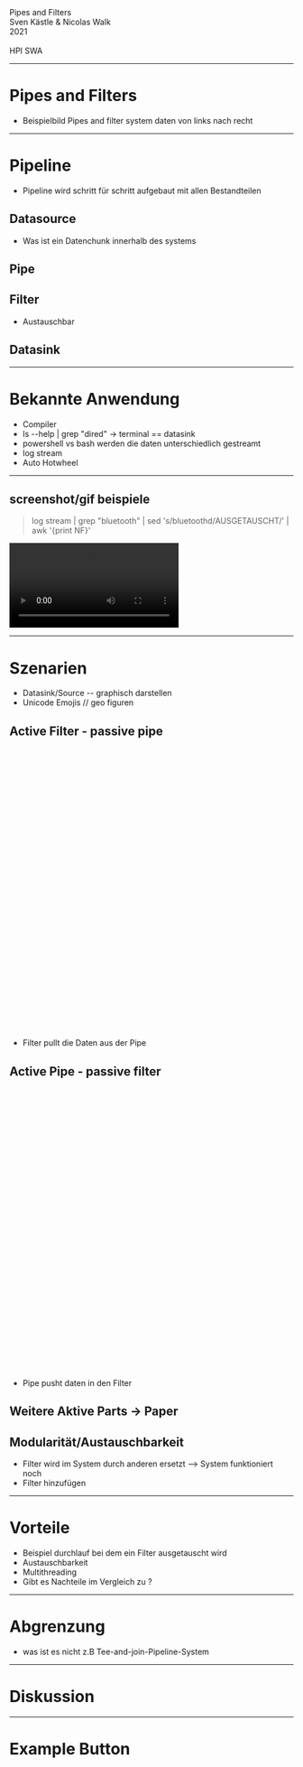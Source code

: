 <!-- markdown-config presentation=false -->


<style data-src="../../../src/client/presentation.css"></style>

<script>
import Presentation from "src/components/widgets/lively-presentation.js"
Presentation.config(this, {
    pageNumbers: false,
    logo: "https://lively-kernel.org/lively4/lively4-jens/media/lively4_logo_smooth_100.png"
})
</script>

<div class="title">
  Pipes and Filters
</div>

<div class="authors">
  Sven Kästle & Nicolas Walk
</div>

<div class="credentials">
  2021<br>
  <br>
  HPI SWA
</div>

---

# Pipes and Filters
* Beispielbild Pipes and filter system daten von links nach recht 
---

# Pipeline
* Pipeline wird schritt für schritt aufgebaut mit allen Bestandteilen

## Datasource
* Was ist ein Datenchunk innerhalb des systems

## Pipe


## Filter

* Austauschbar

## Datasink

---


# Bekannte Anwendung

* Compiler
* ls --help | grep "dired" -> terminal == datasink
* powershell vs bash werden die daten unterschiedlich gestreamt
* log stream 
* Auto Hotwheel
---

## screenshot/gif beispiele
  
> log stream | grep "bluetooth" | sed 's/bluetoothd/AUSGETAUSCHT/' | awk '{print NF}'

<video  controls>
  <source src="https://drive.google.com/file/d/1mkLRhMEvISiGujtr1rT4bpro-JOL8_7u/view?usp=sharing" type="video/mp4">
</video>


---

# Szenarien

* Datasink/Source -- graphisch darstellen
* Unicode Emojis // geo figuren


## Active Filter - passive pipe

<div style="height: 500px;"><lively-import id="example2" style="position:relative; height: 500px; width:500px; background-color:gray" src="https://lively-kernel.org/lively4/swd21-pipes-and-filters/src/parts/PipesAndFilterExample2.html"></lively-import></div>

* Filter pullt die Daten aus der Pipe

## Active Pipe - passive filter
<div style="height: 500px;"><lively-import style="position:relative" src="https://lively-kernel.org/lively4/swd21-pipes-and-filters/src/parts/PipesAndFilterExample.html"></lively-import></div>

* Pipe pusht daten in den Filter

## Weitere Aktive Parts -> Paper

## Modularität/Austauschbarkeit

* Filter wird im System durch anderen ersetzt --> System funktioniert noch
* Filter hinzufügen 

---
# Vorteile

* Beispiel durchlauf bei dem ein Filter ausgetauscht wird
* Austauschbarkeit
* Multithreading
* Gibt es Nachteile im Vergleich zu ?

---

# Abgrenzung

* was ist es nicht z.B Tee-and-join-Pipeline-System

---

# Diskussion

---
# Example Button

<script>

var example2 = lively.query(this, "#example2");
(async () => { 
  var buttons = <div> <button click={
    () => { var connector = example2.shadowRoot.querySelector("lively-connector")                 lively.showElement(connector) }}>hello</button> <button click={() => { var connector = example2.shadowRoot.querySelector("lively-connector") lively.showElement(connector) }}>world</button> </div> return buttons })()

</script>
